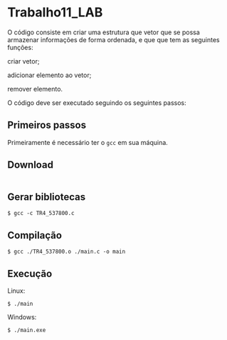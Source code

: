 # Trabalho11_LAB
O código consiste em criar uma estrutura que vetor que se possa armazenar informações de forma ordenada, e que que tem as seguintes funções:

criar vetor;

adicionar elemento ao vetor;

remover elemento.

O código deve ser executado seguindo os seguintes passos: 

## Primeiros passos
Primeiramente é necessário ter o `gcc` em sua máquina.

## Download
```

```

## Gerar bibliotecas
```
$ gcc -c TR4_537800.c
```

## Compilação
```
$ gcc ./TR4_537800.o ./main.c -o main
``` 

## Execução
Linux:
```
$ ./main
```

Windows:
```
$ ./main.exe
```
